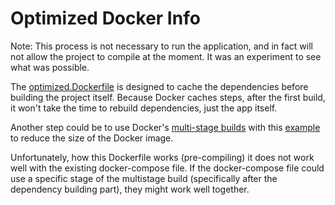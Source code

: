 # Optimized Docker Info

Note: This process is not necessary to run the application, and in fact will not allow the project to compile at the moment. It was an experiment to see what was possible.

The [optimized.Dockerfile](optimized.Dockerfile) is designed to cache the dependencies before building the project itself. Because Docker caches steps, after the first build, it won't take the time to rebuild dependencies, just the app itself.

Another step could be to use Docker's [multi-stage builds](https://docs.docker.com/develop/develop-images/multistage-build/) with this [example](https://whitfin.io/speeding-up-rust-docker-builds/) to reduce the size of the Docker image.

Unfortunately, how this Dockerfile works (pre-compiling) it does not work well with the existing docker-compose file. If the docker-compose file could use a specific stage of the multistage build (specifically after the dependency building part), they might work well together.
